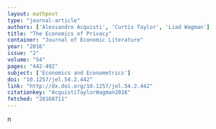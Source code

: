```yaml
---
layout: mathpost
type: "journal-article"
authors: ['Alessandro Acquisti', 'Curtis Taylor', 'Liad Wagman']
title: "The Economics of Privacy"
container: "Journal of Economic Literature"
year: "2016"
issue: "2"
volume: "54"
pages: "442-492"
subject: ['Economics and Econometrics']
doi: "10.1257/jel.54.2.442"
link: "http://dx.doi.org/10.1257/jel.54.2.442"
citationkey: "AcquistiTaylorWagman2016"
fetched: "20160711"
---
```


n

